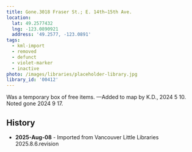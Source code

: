 ```yaml
---
title: Gone.3018 Fraser St.; E. 14th—15th Ave.
location:
  lat: 49.2577432
  lng: -123.0890921
  address: '49.2577, -123.0891'
tags:
  - kml-import
  - removed
  - defunct
  - violet-marker
  - inactive
photo: /images/libraries/placeholder-library.jpg
library_id: '00412'
---
```

Was a temporary box of free items.
—Added to map by K.D., 2024 5 10.
Noted gone 2024 9 17.

## History
- **2025-Aug-08** - Imported from Vancouver Little Libraries 2025.8.6.revision
